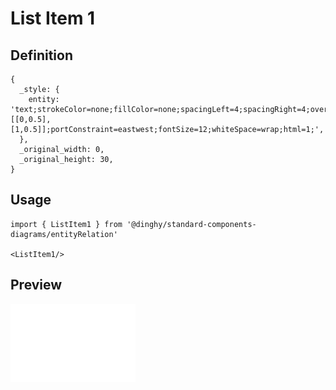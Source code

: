 # List Item 1

## Definition

```
{
  _style: { 
    entity: 'text;strokeColor=none;fillColor=none;spacingLeft=4;spacingRight=4;overflow=hidden;rotatable=0;points=[[0,0.5],[1,0.5]];portConstraint=eastwest;fontSize=12;whiteSpace=wrap;html=1;',
  },
  _original_width: 0,
  _original_height: 30,
}
```

## Usage

```
import { ListItem1 } from '@dinghy/standard-components-diagrams/entityRelation'

<ListItem1/>
```

## Preview

<img src="./list-item-1.png" width="200"/>
